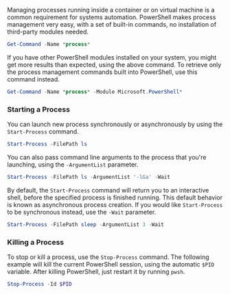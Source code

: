 Managing processes running inside a container or on virtual machine is a common requirement for systems automation. PowerShell makes process management very easy, with a set of built-in commands, no installation of third-party modules needed.

```powershell
Get-Command -Name *process*
```

If you have other PowerShell modules installed on your system, you might get more results than expected, using the above command. To retrieve only the process management commands built into PowerShell, use this command instead.

```powershell
Get-Command -Name *process* -Module Microsoft.PowerShell*
```

### Starting a Process

You can launch new process synchronously or asynchronously by using the `Start-Process` command.

```powershell
Start-Process -FilePath ls
```

You can also pass command line arguments to the process that you're launching, using the `-ArgumentList` parameter.

```powershell
Start-Process -FilePath ls -ArgumentList '-lGa' -Wait
```

By default, the `Start-Process` command will return you to an interactive shell, before the specified process is finished running. This default behavior is known as asynchronous process creation. If you would like `Start-Process` to be synchronous instead, use the `-Wait` parameter.

```powershell
Start-Process -FilePath sleep -ArgumentList 3 -Wait
```

### Killing a Process

To stop or kill a process, use the `Stop-Process` command. The following example will kill the current PowerShell session, using the automatic `$PID` variable. After killing PowerShell, just restart it by running `pwsh`.

```powershell
Stop-Process -Id $PID
```